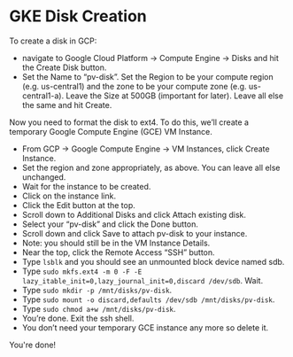 # GKE Disk Creation

To create a disk in GCP:
* navigate to Google Cloud Platform &rarr; Compute Engine &rarr; Disks and hit the Create Disk button.
* Set the Name to “pv-disk”. Set the Region to be your compute region (e.g. us-central1) and the zone to be your compute
  zone (e.g. us-central1-a). Leave the Size at 500GB (important for later). Leave all else the same and hit Create.
  
Now you need to format the disk to ext4. To do this, we’ll create a temporary Google Compute Engine (GCE) VM Instance.

* From GCP &rarr; Google Compute Engine &rarr; VM Instances, click Create Instance.
* Set the region and zone appropriately, as above. You can leave all else unchanged.
* Wait for the instance to be created.
* Click on the instance link.
* Click the Edit button at the top.
* Scroll down to Additional Disks and click Attach existing disk.
* Select your “pv-disk” and click the Done button.
* Scroll down and click Save to attach pv-disk to your instance.
* Note: you should still be in the VM Instance Details.
* Near the top, click the Remote Access “SSH” button.
* Type `lsblk` and you should see an unmounted block device named sdb.
* Type `sudo mkfs.ext4 -m 0 -F -E lazy_itable_init=0,lazy_journal_init=0,discard /dev/sdb`. Wait.
* Type `sudo mkdir -p /mnt/disks/pv-disk`.
* Type `sudo mount -o discard,defaults /dev/sdb /mnt/disks/pv-disk`.
* Type `sudo chmod a+w /mnt/disks/pv-disk`.
* You’re done. Exit the ssh shell.
* You don’t need your temporary GCE instance any more so delete it.

You're done!
